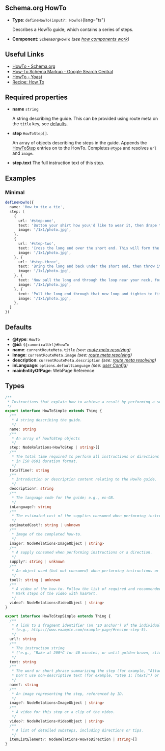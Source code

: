 ## Schema.org HowTo

- **Type**: `defineHowTo(input?: HowTo)`{lang="ts"}

  Describes a HowTo guide, which contains a series of steps.

- **Component**: `SchemaOrgHowTo` _(see [how components work](/schema-org/guides/components))_

## Useful Links

- [HowTo - Schema.org](https://schema.org/HowTo)
- [How-To Schema Markup - Google Search Central](https://developers.google.com/search/docs/advanced/structured-data/how-to)
- [HowTo - Yoast](https://developer.yoast.com/features/schema/pieces/howto)
- [Recipe: How To](/schema-org/recipes/how-to)

## Required properties

- **name** `string`

  A string describing the guide. This can be provided using route meta on the `title` key, see [defaults](#defaults).

- **step** `HowToStep[]`.

  An array of objects describing the steps in the guide. Appends the [HowToStep](https://developers.google.com/search/docs/advanced/structured-data/how-to#how-to-step) entries on to the HowTo. Completes `@type` and resolves `url` and `image`.
  

- **step.text** The full instruction text of this step.

## Examples

### Minimal

```ts
defineHowTo({
  name: 'How to tie a tie',
  step: [
    {
      url: '#step-one',
      text: 'Button your shirt how you\'d like to wear it, then drape the tie around your neck. Make the thick end about 1/3rd longer than the short end. For formal button down shirts, it usually works best with the small end of the tie between 4th and 5th button.',
      image: '/1x1/photo.jpg',
    },
    {
      url: '#step-two',
      text: 'Cross the long end over the short end. This will form the basis for your knot.',
      image: '/1x1/photo.jpg',
    }, {
      url: '#step-three',
      text: 'Bring the long end back under the short end, then throw it back over the top of the short end in the other direction. ',
      image: '/1x1/photo.jpg',
    }, {
      text: 'Now pull the long and through the loop near your neck, forming another loop near your neck.',
      image: '/1x1/photo.jpg',
    }, {
      text: 'Pull the long end through that new loop and tighten to fit! ',
      image: '/1x1/photo.jpg',
    },
  ]
})
```

## Defaults

- **@type**: `HowTo`
- **@id**: `${canonicalUrl}#howTo`
- **name**: `currentRouteMeta.title` _(see: [route meta resolving](/guide/getting-started/how-it-works#route-meta-resolving))_
- **image**: `currentRouteMeta.image` _(see: [route meta resolving](/guide/getting-started/how-it-works#route-meta-resolving))_
- **description**: `currentRouteMeta.description` _(see: [route meta resolving](/guide/getting-started/how-it-works#route-meta-resolving))_
- **inLanguage**: `options.defaultLanguage` _(see: [user Config](/schema-org/guides/user-config))_
- **mainEntityOfPage**: WebPage Reference


## Types

```ts
/**
 * Instructions that explain how to achieve a result by performing a sequence of steps.
 */
export interface HowToSimple extends Thing {
  /**
   * A string describing the guide.
   */
  name: string
  /**
   * An array of howToStep objects
   */
  step: NodeRelations<HowToStep | string>[]
  /**
   * The total time required to perform all instructions or directions (including time to prepare the supplies),
   * in ISO 8601 duration format.
   */
  totalTime?: string
  /**
   * Introduction or description content relating to the HowTo guide.
   */
  description?: string
  /**
   * The language code for the guide; e.g., en-GB.
   */
  inLanguage?: string
  /**
   * The estimated cost of the supplies consumed when performing instructions.
   */
  estimatedCost?: string | unknown
  /**
   * Image of the completed how-to.
   */
  image?: NodeRelations<ImageObject | string>
  /**
   * A supply consumed when performing instructions or a direction.
   */
  supply?: string | unknown
  /**
   * An object used (but not consumed) when performing instructions or a direction.
   */
  tool?: string | unknown
  /**
   * A video of the how-to. Follow the list of required and recommended Video properties.
   * Mark steps of the video with hasPart.
   */
  video?: NodeRelations<VideoObject | string>
}
```

```ts
export interface HowToStepSimple extends Thing {
  /**
   * A link to a fragment identifier (an 'ID anchor') of the individual step
   * (e.g., https://www.example.com/example-page/#recipe-step-5).
   */
  url?: string
  /**
   * The instruction string
   * ("e.g., "Bake at 200*C for 40 minutes, or until golden-brown, stirring periodically throughout").
   */
  text: string
  /**
   * The word or short phrase summarizing the step (for example, "Attach wires to post" or "Dig").
   * Don't use non-descriptive text (for example, "Step 1: [text]") or other form of step number (for example, "1. [text]").
   */
  name?: string
  /**
   * An image representing the step, referenced by ID.
   */
  image?: NodeRelations<ImageObject | string>
  /**
   * A video for this step or a clip of the video.
   */
  video?: NodeRelations<VideoObject | string>
  /**
   * A list of detailed substeps, including directions or tips.
   */
  itemListElement?: NodeRelations<HowToDirection | string>[]
}
```
